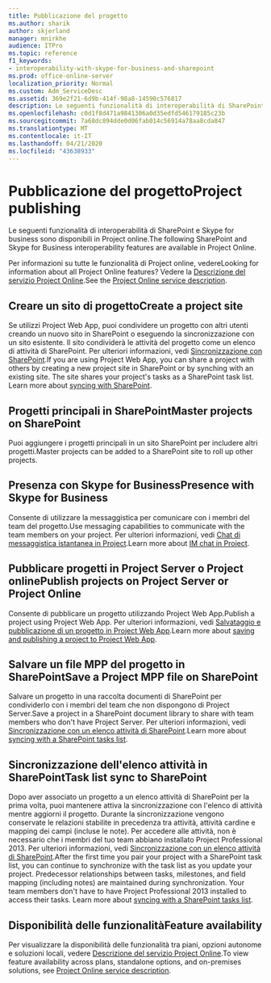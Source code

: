 ```yaml
---
title: Pubblicazione del progetto
ms.author: sharik
author: skjerland
manager: mnirkhe
audience: ITPro
ms.topic: reference
f1_keywords:
- interoperability-with-skype-for-business-and-sharepoint
ms.prod: office-online-server
localization_priority: Normal
ms.custom: Adm_ServiceDesc
ms.assetid: 369e2f21-6d9b-414f-98a8-14590c576817
description: Le seguenti funzionalità di interoperabilità di SharePoint e Skype for business sono disponibili in Project online.
ms.openlocfilehash: c0d1f8d471a9841306a0d35edfd546179185c23b
ms.sourcegitcommit: 7a68dc894dde0d06fab014c56914a78aa8cda847
ms.translationtype: MT
ms.contentlocale: it-IT
ms.lasthandoff: 04/21/2020
ms.locfileid: "43638933"
---
```

# <a name="project-publishing"></a><span data-ttu-id="d6a15-103">Pubblicazione del progetto</span><span class="sxs-lookup"><span data-stu-id="d6a15-103">Project publishing</span></span>

<span data-ttu-id="d6a15-104">Le seguenti funzionalità di interoperabilità di SharePoint e Skype for business sono disponibili in Project online.</span><span class="sxs-lookup"><span data-stu-id="d6a15-104">The following SharePoint and Skype for Business interoperability features are available in Project Online.</span></span>
  
<span data-ttu-id="d6a15-105">Per informazioni su tutte le funzionalità di Project online, vedere</span><span class="sxs-lookup"><span data-stu-id="d6a15-105">Looking for information about all Project Online features?</span></span> <span data-ttu-id="d6a15-106">Vedere la [Descrizione del servizio Project Online](project-online-service-description.md).</span><span class="sxs-lookup"><span data-stu-id="d6a15-106">See the [Project Online service description](project-online-service-description.md).</span></span>
  
## <a name="create-a-project-site"></a><span data-ttu-id="d6a15-107">Creare un sito di progetto</span><span class="sxs-lookup"><span data-stu-id="d6a15-107">Create a project site</span></span>

<span data-ttu-id="d6a15-p102">Se utilizzi Project Web App, puoi condividere un progetto con altri utenti creando un nuovo sito in SharePoint o eseguendo la sincronizzazione con un sito esistente. Il sito condividerà le attività del progetto come un elenco di attività di SharePoint. Per ulteriori informazioni, vedi [Sincronizzazione con SharePoint](https://go.microsoft.com/fwlink/p/?LinkId=271352).</span><span class="sxs-lookup"><span data-stu-id="d6a15-p102">If you are using Project Web App, you can share a project with others by creating a new project site in SharePoint or by synching with an existing site. The site shares your project's tasks as a SharePoint task list. Learn more about [syncing with SharePoint](https://go.microsoft.com/fwlink/p/?LinkId=271352).</span></span>
  
## <a name="master-projects-on-sharepoint"></a><span data-ttu-id="d6a15-111">Progetti principali in SharePoint</span><span class="sxs-lookup"><span data-stu-id="d6a15-111">Master projects on SharePoint</span></span>

<span data-ttu-id="d6a15-112">Puoi aggiungere i progetti principali in un sito SharePoint per includere altri progetti.</span><span class="sxs-lookup"><span data-stu-id="d6a15-112">Master projects can be added to a SharePoint site to roll up other projects.</span></span> 
  
## <a name="presence-with-skype-for-business"></a><span data-ttu-id="d6a15-113">Presenza con Skype for Business</span><span class="sxs-lookup"><span data-stu-id="d6a15-113">Presence with Skype for Business</span></span>

<span data-ttu-id="d6a15-114">Consente di utilizzare la messaggistica per comunicare con i membri del team del progetto.</span><span class="sxs-lookup"><span data-stu-id="d6a15-114">Use messaging capabilities to communicate with the team members on your project.</span></span> <span data-ttu-id="d6a15-115">Per ulteriori informazioni, vedi [Chat di messaggistica istantanea in Project](https://go.microsoft.com/fwlink/p/?LinkId=271351).</span><span class="sxs-lookup"><span data-stu-id="d6a15-115">Learn more about [IM chat in Project](https://go.microsoft.com/fwlink/p/?LinkId=271351).</span></span>
  
## <a name="publish-projects-on-project-server-or-project-online"></a><span data-ttu-id="d6a15-116">Pubblicare progetti in Project Server o Project online</span><span class="sxs-lookup"><span data-stu-id="d6a15-116">Publish projects on Project Server or Project Online</span></span>

<span data-ttu-id="d6a15-117">Consente di pubblicare un progetto utilizzando Project Web App.</span><span class="sxs-lookup"><span data-stu-id="d6a15-117">Publish a project using Project Web App.</span></span> <span data-ttu-id="d6a15-118">Per ulteriori informazioni, vedi [Salvataggio e pubblicazione di un progetto in Project Web App](https://go.microsoft.com/fwlink/p/?LinkId=271354).</span><span class="sxs-lookup"><span data-stu-id="d6a15-118">Learn more about [saving and publishing a project to Project Web App](https://go.microsoft.com/fwlink/p/?LinkId=271354).</span></span>
  
## <a name="save-a-project-mpp-file-on-sharepoint"></a><span data-ttu-id="d6a15-119">Salvare un file MPP del progetto in SharePoint</span><span class="sxs-lookup"><span data-stu-id="d6a15-119">Save a Project MPP file on SharePoint</span></span>

<span data-ttu-id="d6a15-120">Salvare un progetto in una raccolta documenti di SharePoint per condividerlo con i membri del team che non dispongono di Project Server.</span><span class="sxs-lookup"><span data-stu-id="d6a15-120">Save a project in a SharePoint document library to share with team members who don't have Project Server.</span></span> <span data-ttu-id="d6a15-121">Per ulteriori informazioni, vedi [Sincronizzazione con un elenco attività di SharePoint](https://go.microsoft.com/fwlink/p/?LinkId=271353).</span><span class="sxs-lookup"><span data-stu-id="d6a15-121">Learn more about [syncing with a SharePoint tasks list](https://go.microsoft.com/fwlink/p/?LinkId=271353).</span></span>
  
## <a name="task-list-sync-to-sharepoint"></a><span data-ttu-id="d6a15-122">Sincronizzazione dell'elenco attività in SharePoint</span><span class="sxs-lookup"><span data-stu-id="d6a15-122">Task list sync to SharePoint</span></span>

<span data-ttu-id="d6a15-p106">Dopo aver associato un progetto a un elenco attività di SharePoint per la prima volta, puoi mantenere attiva la sincronizzazione con l'elenco di attività mentre aggiorni il progetto. Durante la sincronizzazione vengono conservate le relazioni stabilite in precedenza tra attività, attività cardine e mapping dei campi (incluse le note). Per accedere alle attività, non è necessario che i membri del tuo team abbiano installato Project Professional 2013. Per ulteriori informazioni, vedi [Sincronizzazione con un elenco attività di SharePoint](https://go.microsoft.com/fwlink/p/?LinkId=271353).</span><span class="sxs-lookup"><span data-stu-id="d6a15-p106">After the first time you pair your project with a SharePoint task list, you can continue to synchronize with the task list as you update your project. Predecessor relationships between tasks, milestones, and field mapping (including notes) are maintained during synchronization. Your team members don't have to have Project Professional 2013 installed to access their tasks. Learn more about [syncing with a SharePoint tasks list](https://go.microsoft.com/fwlink/p/?LinkId=271353).</span></span>
  
## <a name="feature-availability"></a><span data-ttu-id="d6a15-127">Disponibilità delle funzionalità</span><span class="sxs-lookup"><span data-stu-id="d6a15-127">Feature availability</span></span>

<span data-ttu-id="d6a15-128">Per visualizzare la disponibilità delle funzionalità tra piani, opzioni autonome e soluzioni locali, vedere [Descrizione del servizio Project Online](project-online-service-description.md).</span><span class="sxs-lookup"><span data-stu-id="d6a15-128">To view feature availability across plans, standalone options, and on-premises solutions, see [Project Online service description](project-online-service-description.md).</span></span>
  

